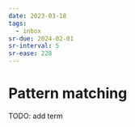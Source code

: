 ```yaml
---
date: 2023-03-18
tags:
  - inbox
sr-due: 2024-02-01
sr-interval: 5
sr-ease: 228
---
```

# Pattern matching

TODO: add term
